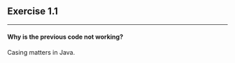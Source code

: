 ## Exercise 1.1
***
#### Why is the previous code not working?

<div class="hint">
  Casing matters in Java.
</div>
